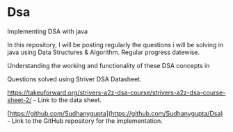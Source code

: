 # Dsa
Implementing DSA with java

In this repository, I will be posting regularly the questions i will be solving in java using Data Structures & Algorithm.
Regular progress datewise.

Understanding the working and functionality of these DSA concepts in 

Questions solved using Striver DSA Datasheet.

https://takeuforward.org/strivers-a2z-dsa-course/strivers-a2z-dsa-course-sheet-2/ - Link to the data sheet.

[https://github.com/Sudhanygupta](https://github.com/Sudhanygupta/Dsa) - Link to the GitHub repository for the implementation.

